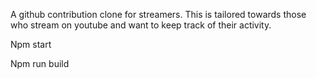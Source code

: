 A github contribution clone for streamers. This is tailored towards those who stream on youtube and want to keep track of their activity.


Npm start

Npm run build
